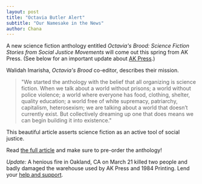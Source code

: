 ```yaml
---
layout: post
title: "Octavia Butler Alert"
subtitle: "Our Namesake in the News"
author: Chana
---
```

A new science fiction anthology entitled *Octavia's Brood: Science Fiction Stories from Social 
Justice Movements* will come out this spring from AK Press. (See below for an important update about 
[AK Press](http://www.akpress.org/).)

Walidah Imarisha, *Octavia's Brood* co-editor, describes their mission.

>"We started the anthology with the belief that all organizing is science fiction. When we talk about 
a world without prisons; a world without police violence; a world where everyone has food, clothing, 
shelter, quality education; a world free of white supremacy, patriarchy, capitalism, heterosexism; we 
are talking about a world that doesn’t currently exist. But collectively dreaming up one that does 
means we can begin building it into existence."

This beautiful article asserts science fiction as an active tool of social justice. 

Read [the full article](http://bitchmagazine.org/article/rewriting-the-future-prison-abolition-science-fiction)
and make sure to pre-order the anthology! 

*Update:* A henious fire in Oakland, CA on March 21 killed two people and badly damaged the warehouse used 
by AK Press and 1984 Printing. Lend your [help and support](https://www.gofundme.com/akpressfire). 
